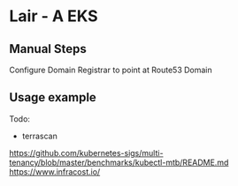 # Lair - A EKS 

## Manual Steps
Configure Domain Registrar to point at Route53 Domain

## Usage example
Todo:
- terrascan

https://github.com/kubernetes-sigs/multi-tenancy/blob/master/benchmarks/kubectl-mtb/README.md
https://www.infracost.io/